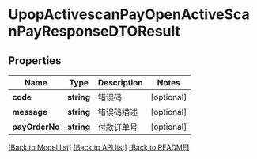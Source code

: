 # UpopActivescanPayOpenActiveScanPayResponseDTOResult

## Properties
Name | Type | Description | Notes
------------ | ------------- | ------------- | -------------
**code** | **string** | 错误码 | [optional] 
**message** | **string** | 错误码描述 | [optional] 
**payOrderNo** | **string** | 付款订单号 | [optional] 

[[Back to Model list]](../README.md#documentation-for-models) [[Back to API list]](../README.md#documentation-for-api-endpoints) [[Back to README]](../README.md)


